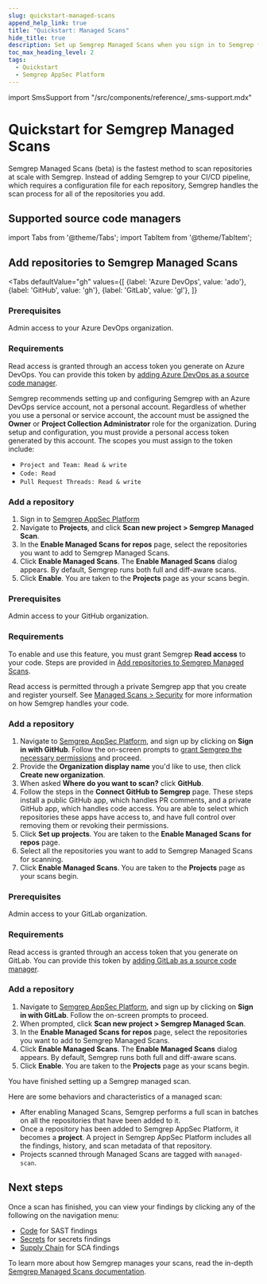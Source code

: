 ```yaml
---
slug: quickstart-managed-scans
append_help_link: true
title: "Quickstart: Managed Scans"
hide_title: true
description: Set up Semgrep Managed Scans when you sign in to Semgrep for the first time.
toc_max_heading_level: 2
tags:
  - Quickstart
  - Semgrep AppSec Platform
---
```


import SmsSupport from "/src/components/reference/_sms-support.mdx"

# Quickstart for Semgrep Managed Scans

Semgrep Managed Scans (beta) is the fastest method to scan repositories at scale with Semgrep. Instead of adding Semgrep to your CI/CD pipeline, which requires a configuration file for each repository, Semgrep handles the scan process for all of the repositories you add.

## Supported source code managers

<SmsSupport />

import Tabs from '@theme/Tabs';
import TabItem from '@theme/TabItem';

## Add repositories to Semgrep Managed Scans

<Tabs
    defaultValue="gh"
    values={[
    {label: 'Azure DevOps', value: 'ado'},
    {label: 'GitHub', value: 'gh'},
    {label: 'GitLab', value: 'gl'},
    ]}
>

<TabItem value='ado'>

### Prerequisites

Admin access to your Azure DevOps organization.

### Requirements

Read access is granted through an access token you generate on Azure DevOps. You can provide this token by [adding Azure DevOps as a source code manager](/deployment/connect-scm#azure-devops-cloud).

Semgrep recommends setting up and configuring Semgrep with an Azure DevOps service account, not a personal account. Regardless of whether you use a personal or service account, the account must be assigned the **Owner** or **Project Collection Administrator** role for the organization. During setup and configuration, you must provide a personal access token generated by this account. The scopes you must assign to the token include:

- `Project and Team: Read & write`
- `Code: Read`
- `Pull Request Threads: Read & write`

### Add a repository

<!-- vale off -->
1. Sign in to [Semgrep AppSec Platform](https://semgrep.dev/login)
2. Navigate to **Projects**, and click **Scan new project > Semgrep Managed Scan**.
3. In the **Enable Managed Scans for repos** page, select the repositories you want to add to Semgrep Managed Scans.
4. Click **Enable Managed Scans**. The **Enable Managed Scans** dialog appears. By default, Semgrep runs both full and diff-aware scans.
5. Click **Enable**. You are taken to the **Projects** page as your scans begin.
<!-- vale on -->

</TabItem>

<TabItem value='gh'>

### Prerequisites

Admin access to your GitHub organization.

### Requirements

To enable and use this feature, you must grant Semgrep **Read access** to your code. Steps are provided in [Add repositories to Semgrep Managed Scans](#add-repositories-to-semgrep-managed-scans).

Read access is permitted through a private Semgrep app that you create and register yourself. See [Managed Scans > Security](/deployment/managed-scanning/overview#security) for more information on how Semgrep handles your code.

### Add a repository

<!-- vale off -->
<!-- Our in-product text reads "repos" -->

1. Navigate to [Semgrep AppSec Platform](https://semgrep.dev/login), and sign up by clicking on **Sign in with GitHub**. Follow the on-screen prompts to [grant Semgrep the necessary permissions](/deployment/checklist/#permissions) and proceed.
1. Provide the **Organization display name** you'd like to use, then click **Create new organization**.
1. When asked **Where do you want to scan?** click **GitHub**.
1. Follow the steps in the **Connect GitHub to Semgrep** page. These steps install a public GitHub app, which handles PR comments, and a private GitHub app, which handles code access. You are able to select which repositories these apps have access to, and have full control over removing them or revoking their permissions.
1. Click **Set up projects**. You are taken to the **Enable Managed Scans for repos** page.
1. Select all the repositories you want to add to Semgrep Managed Scans for scanning.
1. Click **Enable Managed Scans**. You are taken to the **Projects** page as your scans begin.

<!-- vale on -->

</TabItem>
<TabItem value='gl'>

### Prerequisites

Admin access to your GitLab organization.

### Requirements

Read access is granted through an access token that you generate on GitLab. You can provide this token by [adding GitLab as a source code manager](/deployment/connect-scm).

### Add a repository

<!-- vale off -->
1. Navigate to [Semgrep AppSec Platform](https://semgrep.dev/login), and sign up by clicking on **Sign in with GitLab**. Follow the on-screen prompts to proceed.
2. When prompted, click **Scan new project > Semgrep Managed Scan**.
4. In the **Enable Managed Scans for repos** page, select the repositories you want to add to Semgrep Managed Scans.
5. Click **Enable Managed Scans**. The **Enable Managed Scans** dialog appears. By default, Semgrep runs both full and diff-aware scans.
6. Click **Enable**. You are taken to the **Projects** page as your scans begin.
<!-- vale on -->

</TabItem>
</Tabs>

You have finished setting up a Semgrep managed scan.

Here are some behaviors and characteristics of a managed scan:

- After enabling Managed Scans, Semgrep performs a full scan in batches on all the repositories that have been added to it.
- Once a repository has been added to Semgrep AppSec Platform, it becomes a **project**. A project in Semgrep AppSec Platform includes all the findings, history, and scan metadata of that repository.
- Projects scanned through Managed Scans are tagged with `managed-scan`.

## Next steps

Once a scan has finished, you can view your findings by clicking any of the following on the navigation menu:

- [<i class="fas fa-external-link fa-xs"></i>  Code](https://semgrep.dev/orgs/-/findings?tab=open&primary=true) for SAST findings
- [<i class="fas fa-external-link fa-xs"></i> Secrets](https://semgrep.dev/orgs/-/secrets?tab=open&validation_state=confirmed_valid,validation_error,no_validator) for secrets findings
- [<i class="fas fa-external-link fa-xs"></i> Supply Chain](https://semgrep.dev/orgs/-/supply-chain/vulnerabilities?primary=true&tab=open) for SCA findings

To learn more about how Semgrep manages your scans, read the in-depth [Semgrep Managed Scans documentation](/deployment/managed-scanning/overview).
